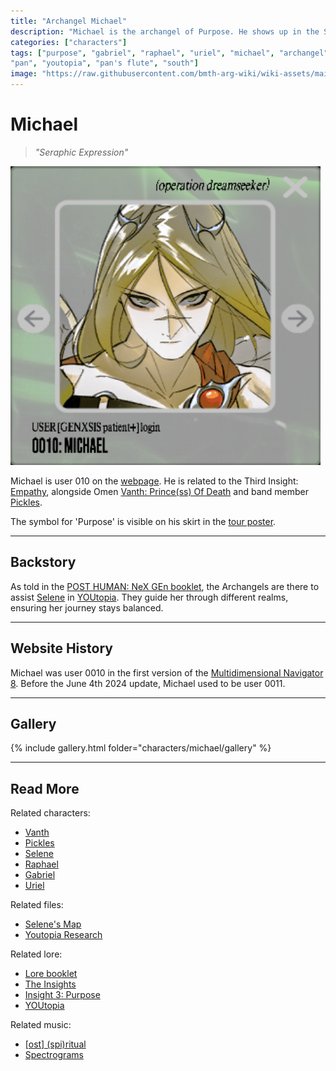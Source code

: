 ```yaml
---
title: "Archangel Michael"
description: "Michael is the archangel of Purpose. He shows up in the South of YOUtopia on Selene's map."
categories: ["characters"]
tags: ["purpose", "gabriel", "raphael", "uriel", "michael", "archangel", "selene's map", 
"pan", "youtopia", "pan's flute", "south"]
image: "https://raw.githubusercontent.com/bmth-arg-wiki/wiki-assets/main/characters/michael/michael-300x300.png"
---
```

# Michael

> *"Seraphic Expression"*

![Avatar for Michael](https://raw.githubusercontent.com/bmth-arg-wiki/wiki-assets/main/characters/michael/10michael.png)

Michael is user 010 on the [webpage](../website/website). He is related to the Third Insight: 
[Empathy](../lore/insight2-empathy), alongside Omen [Vanth: Prince(ss) Of Death](vanth) 
and band member [Pickles](pickles).

The symbol for 'Purpose' is visible on his skirt in the [tour poster](#gallery).

***

## Backstory

As told in the [POST HUMAN: NeX GEn booklet](../lore/booklet), 
the Archangels are there to assist [Selene](selene) in [YOUtopia](../lore/youtopia).
They guide her through different realms, ensuring her journey stays balanced.

***

## Website History

Michael was user 0010 in the first version of the [Multidimensional Navigator 8](../website/website).
Before the June 4th 2024 update, Michael used to be user 0011.

***

## Gallery

{% include gallery.html folder="characters/michael/gallery" %}

***

## Read More

Related characters:

- [Vanth](vanth)
- [Pickles](pickles)
- [Selene](selene)
- [Raphael](raphael)
- [Gabriel](gabriel)
- [Uriel](uriel)

Related files:

- [Selene's Map](../for-sof/selenes_map)
- [Youtopia Research](../for-sof/selene_youtopia_doc)

Related lore:

- [Lore booklet](../lore/booklet)
- [The Insights](../lore/insights)
- [Insight 3: Purpose](../lore/insight3-purpose)
- [YOUtopia](../lore/youtopia)

Related music:

- [[ost] (spi)ritual](../music/song-spiritual)
- [Spectrograms](../music/spectrograms)